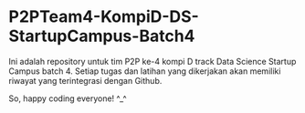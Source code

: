 # P2PTeam4-KompiD-DS-StartupCampus-Batch4
Ini adalah repository untuk tim P2P ke-4 kompi D track Data Science Startup Campus batch 4.
Setiap tugas dan latihan yang dikerjakan akan memiliki riwayat yang terintegrasi dengan Github.

So, happy coding everyone! ^_^